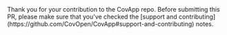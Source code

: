 <!-->

Thank you for your contribution to the CovApp repo.

Before submitting this PR, please make sure that you've checked the [support and contributing](https://github.com/CovOpen/CovApp#support-and-contributing) notes.
</!-->
